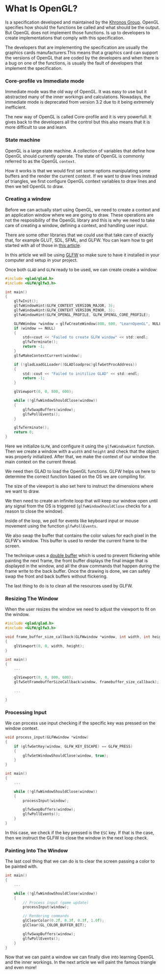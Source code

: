 # What Is OpenGL?

Is a specification developed and maintained by the [Khronos Group](https://www.khronos.org/).
OpenGL specifies how should the functions be called and what should be the output. But OpenGL does not implement those functions. Is up to developers to create implementations that comply with this
specification.

The developers that are implementing the specification are usually the graphics cards manufacturers.This means that a graphics card can support the versions of OpenGL that are coded by the developers and when there is a bug on one of the functions, is usually the fault of developers that implement the specification.

### Core-profile vs Immediate mode

Immediate mode was the old way of OpenGL. It was easy to use but it abstracted many of the inner
workings and calculations. Nowadays, the immediate mode is deprecated from version 3.2 due to it being extremely inefficient.

The new way of OpenGL is called Core-profile and it is very powerfull. It gives back to the developers all the control but this also means that it is more difficult to use and learn.

### State machine

OpenGL is a large state machine. A collection of variables that define how OpenGL should currently operate. The state of OpenGL is commonly referred to as the OpenGL `context`.

How it works is that we would first set some options manipulating some buffers and the render the current context. If we want to draw lines instead of triangles, we first configure OpenGL context variables to draw lines and then we tell OpenGL to draw.

### Creating a window

Before we can actually start using OpenGL, we need to create a context and an application window where we are going to draw. These operations are not the resposibility of the OpenGL library and this is why we need to take care of creating a window, defining a context, and handling user input.

There are some other libraries that we could use that take care of exactly that, for example GLUT, SDL, SFML, and GLFW. You can learn how to get started with all of those in [this article](/guides/my-c-notes/how-to-link-popular-c-libraries).

In this article we will be using [GLFW](https://www.glfw.org/) so make sure to have it installed in your computer and setup in your project.

Once both `GLAD` and `GLFW` ready to be used, we can create create a window:

```c
#include <glad/glad.h>
#include <GLFW/glfw3.h>

int main()
{
    glfwInit();
    glfwWindowHint(GLFW_CONTEXT_VERSION_MAJOR, 3);
    glfwWindowHint(GLFW_CONTEXT_VERSION_MINOR, 3);
    glfwWindowHint(GLFW_OPENGL_PROFILE, GLFW_OPENGL_CORE_PROFILE);

    GLFWWindow *window = glfwCreateWindow(800, 600, "LearnOpenGL", NULL, NULL);
    if (window == NULL)
    {
        std<<cout << "Failed to create GLFW window" << std::endl;
        glfwTerminate();
        return -1;
    }
    glfwMakeContextCurrent(window);

    if (!gladLoadGLLoader((GLADloadproc)glfwGetProcAddress))
    {
        std::cout << "Failed to initilize GLAD" << std::endl;
        return -1;
    }

    glViewport(0, 0, 800, 600);

    while (!glfwWindowShouldClose(window))
    {
        glfwSwapBuffers(window);
        glfwPollEvents();
    }

    glfwTerminate();
    return 0;
}
```

Here we initialize `GLFW`, and configure it using the `glfwWindowHint` function.
Then we create a window with a `width` and `height` and check that the object
was properly initialized. After that, we make the context of our window the main context
on the current thread.

We need then GLAD to load the OpenGL functions. GLFW helps us here to determine the correct
function based on the OS we are compiling for.

The size of the viewport is also set here to instruct the dimensions where we want to draw.

We then need to create an infinite loop that will keep our window open until any signal from
the OS is triggered (`glfwWindowShouldClose` checks for a reason to close the window).

Inside of the loop, we poll for events like keyboard input or mouse movement using the function `glfwPollEvents`.

We also swap the buffer that contains the color values for each pixel in the GLFW's window. This buffer is used 
to render the current frame to the screen.

The technique uses a [double buffer](https://en.wikipedia.org/wiki/Multiple_buffering) which is used to prevent flickering while painting the next frame, the front buffer
displays the final image that is displayed in the window, and all the draw commands that happen during the frame write to
the back buffer. Once the drawing is done, we can safely swap the front and back buffers without flickering.

The last thing to do is to clean all the resources used by GLFW.

### Resizing The Window
When the user resizes the window we need to adjust the viewport to fit on the window.

```c
#include <glad/glad.h>
#include <GLFW/glfw3.h>

void frame_buffer_size_callback(GLFWwindow *window, int width, int height)
{
    glViewport(0, 0, width, height);
}

int main()
{
    ...

    glViewport(0, 0, 800, 600);
    glfwSetFramebufferSizeCallback(window, framebuffer_size_callback);

    ...

}
```

### Processing Input

We can process use input checking if the specific key was pressed on the window context.

```c
void process_input(GLFWwindow *window)
{
    if (glfwGetKey(window, GLFW_KEY_ESCAPE) == GLFW_PRESS)
    {
        glfwSetWindowShouldClose(window, true);
    }
}

int main()
{
    ...

    while (!glfwWindowShouldClose(window))
    {
        processInput(window);

        glfwSwapBuffers(window);
        glfwPollEvents();
    }
}
```

In this case, we check if the key pressed is the `ESC` key. If that is the case, then we
instruct the GLFW to close the window in the next loop check.

### Painting Into The Window

The last cool thing that we can do is to clear the screen passing a color to be 
painted with.

```c
int main()
{
    ...

    while (!glfwWindowShouldClose(window))
    {
        // Process input (game update)
        processInput(window);

        // Rendering commands
        glClearColor(0.2f, 0.3f, 0.3f, 1.0f);
        glClear(GL_COLOR_BUFFER_BIT);

        glfwSwapBuffers(window);
        glfwPollEvents();
    }
}
```

Now that we can paint a window we can finally dive into learning OpenGL and the 
inner workings. In the next article we will paint the famous triangle and even more!
